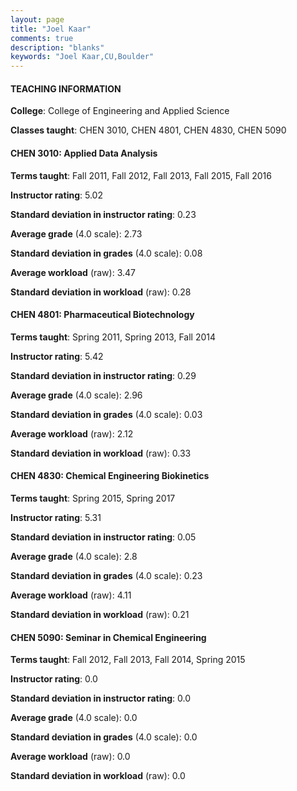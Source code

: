 ```yaml
---
layout: page
title: "Joel Kaar" 
comments: true
description: "blanks"
keywords: "Joel Kaar,CU,Boulder"
---
```

<head>
<script src="https://ajax.googleapis.com/ajax/libs/jquery/2.1.3/jquery.min.js"></script>
<script src="https://dl.dropboxusercontent.com/s/pc42nxpaw1ea4o9/highcharts.js?dl=0"></script>
<!-- <script src="../assets/js/highcharts.js"></script> -->
<style type="text/css">@font-face {
	font-family: "Bebas Neue";
	src: url(https://www.filehosting.org/file/details/544349/BebasNeue Regular.otf) format("opentype");
	}
	h1.Bebas { 
		font-family: "Bebas Neue", Verdana, Tahoma;
	}
</style>
</head>
	   
#### TEACHING INFORMATION

**College**: College of Engineering and Applied Science

**Classes taught**: CHEN 3010, CHEN 4801, CHEN 4830, CHEN 5090

#### CHEN 3010: Applied Data Analysis

**Terms taught**: Fall 2011, Fall 2012, Fall 2013, Fall 2015, Fall 2016

**Instructor rating**: 5.02

**Standard deviation in instructor rating**: 0.23

**Average grade** (4.0 scale): 2.73

**Standard deviation in grades** (4.0 scale): 0.08

**Average workload** (raw): 3.47

**Standard deviation in workload** (raw): 0.28

#### CHEN 4801: Pharmaceutical Biotechnology

**Terms taught**: Spring 2011, Spring 2013, Fall 2014

**Instructor rating**: 5.42

**Standard deviation in instructor rating**: 0.29

**Average grade** (4.0 scale): 2.96

**Standard deviation in grades** (4.0 scale): 0.03

**Average workload** (raw): 2.12

**Standard deviation in workload** (raw): 0.33

#### CHEN 4830: Chemical Engineering Biokinetics

**Terms taught**: Spring 2015, Spring 2017

**Instructor rating**: 5.31

**Standard deviation in instructor rating**: 0.05

**Average grade** (4.0 scale): 2.8

**Standard deviation in grades** (4.0 scale): 0.23

**Average workload** (raw): 4.11

**Standard deviation in workload** (raw): 0.21

#### CHEN 5090: Seminar in Chemical Engineering

**Terms taught**: Fall 2012, Fall 2013, Fall 2014, Spring 2015

**Instructor rating**: 0.0

**Standard deviation in instructor rating**: 0.0

**Average grade** (4.0 scale): 0.0

**Standard deviation in grades** (4.0 scale): 0.0

**Average workload** (raw): 0.0

**Standard deviation in workload** (raw): 0.0

